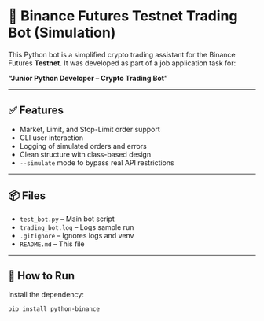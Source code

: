 # 🔁 Binance Futures Testnet Trading Bot (Simulation)

This Python bot is a simplified crypto trading assistant for the Binance Futures **Testnet**. It was developed as part of a job application task for:

**“Junior Python Developer – Crypto Trading Bot”**

---

## ✅ Features

- Market, Limit, and Stop-Limit order support
- CLI user interaction
- Logging of simulated orders and errors
- Clean structure with class-based design
- `--simulate` mode to bypass real API restrictions

---

## 📦 Files

- `test_bot.py` – Main bot script
- `trading_bot.log` – Logs sample run
- `.gitignore` – Ignores logs and venv
- `README.md` – This file

---

## 🚀 How to Run

Install the dependency:
```bash
pip install python-binance
